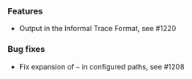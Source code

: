 <!-- NOTE:
     Release notes for unreleased changes go here, following this format:

        ### Features

         * Change description, see #123

        ### Bug fixes

         * Some bug fix, see #124

     DO NOT LEAVE A BLANK LINE BELOW THIS PREAMBLE -->
### Features

 * Output in the Informal Trace Format, see #1220

### Bug fixes

* Fix expansion of `~` in configured paths, see #1208
